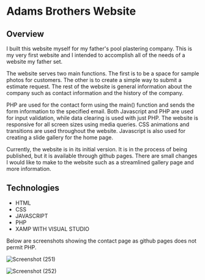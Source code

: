 # Adams Brothers Website

## Overview
I built this website myself for my father's pool plastering company. This is my very first website and I intended to accomplish all of the needs of a website my father set. 

The website serves two main functions. The first is to be a space for sample photos for customers. The other is to create a simple way to submit a estimate request. The rest of the website is general information about the company such as contact information and the history of the company. 

PHP are used for the contact form using the main() function and sends the form information to the specified email. Both Javascript and PHP are used for input validation, while data clearing is used with just PHP. The website is responsive for all screen sizes using media queries. CSS animations and transitions are used throughout the website. Javascript is also used for creating a slide gallery for the home page. 

Currently, the website is in its initial version. It is in the process of being published, but it is available through github pages. There are small changes I would like to make to the website such as a streamlined gallery page and more information. 

## Technologies
* HTML
* CSS
* JAVASCRIPT
* PHP 
* XAMP WITH VISUAL STUDIO 

Below are screenshots showing the contact page as github pages does not permit PHP. 

![Screenshot (251)](https://user-images.githubusercontent.com/78715643/147620430-cf70177c-8cc1-4628-9485-c2814406bfdf.png)

![Screenshot (252)](https://user-images.githubusercontent.com/78715643/147620514-311218a4-d3d7-470a-9e3b-751d27fa8f29.png)


